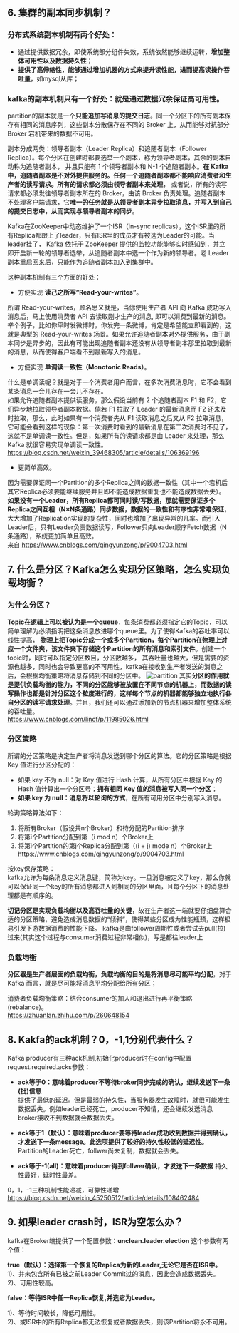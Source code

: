 ## 6. 集群的副本同步机制？
### 分布式系统副本机制有两个好处：
* 通过提供数据冗余，即使系统部分组件失效，系统依然能够继续运转，**增加整体可用性以及数据持久性**；
* **提供了高伸缩性，能够通过增加机器的方式来提升读性能，进而提高读操作吞吐量**，如mysql从库；

### kafka的副本机制只有一个好处：就是通过数据冗余保证高可用性。
partition的副本就是一个**只能追加写消息的提交日志**。同一个分区下的所有副本保存有相同的消息序列，这些副本分散保存在不同的 Broker 上，从而能够对抗部分 Broker 宕机带来的数据不可用。

副本分成两类：领导者副本（Leader Replica）和追随者副本（Follower Replica）。每个分区在创建时都要选举一个副本，称为领导者副本，其余的副本自动称为追随者副本，
并且只能有 1 个领导者副本和 N-1 个追随者副本。**在 Kafka 中，追随者副本是不对外提供服务的。任何一个追随者副本都不能响应消费者和生产者的读写请求。所有的请求都必须由领导者副本来处理**，
或者说，所有的读写请求都必须发往领导者副本所在的 Broker，由该 Broker 负责处理。追随者副本不处理客户端请求，它**唯一的任务就是从领导者副本异步拉取消息，并写入到自己的提交日志中，从而实现与领导者副本的同步**。

Kafka在ZooKeeper中动态维护了一个ISR（in-sync replicas），这个ISR里的所有Replica都跟上了leader，只有ISR里的成员才有被选为Leader的可能。当leader挂了，
Kafka 依托于 ZooKeeper 提供的监控功能能够实时感知到，并立即开启新一轮的领导者选举，从追随者副本中选一个作为新的领导者。老 Leader 副本重启回来后，只能作为追随者副本加入到集群中。
	
这种副本机制有三个方面的好处：  
* 方便实现 **读己之所写“Read-your-writes”**。

所谓 Read-your-writes，顾名思义就是，当你使用生产者 API 向 Kafka 成功写入消息后，马上使用消费者 API 去读取刚才生产的消息, 即可以消费到最新的消息。  
举个例子，比如你平时发微博时，你发完一条微博，肯定是希望能立即看到的，这就是典型的 Read-your-writes 场景。如果允许追随者副本对外提供服务，由于副本同步是异步的，因此有可能出现追随者副本还没有从领导者副本那里拉取到最新的消息，从而使得客户端看不到最新写入的消息。
	
* 方便实现 **单调读一致性（Monotonic Reads）**。

什么是单调读呢？就是对于一个消费者用户而言，在多次消费消息时，它不会看到某条消息一会儿存在一会儿不存在。  
如果允许追随者副本提供读服务，那么假设当前有 2 个追随者副本 F1 和 F2，它们异步地拉取领导者副本数据。倘若 F1 拉取了 Leader 的最新消息而 F2 还未及时拉取，那么，此时如果有一个消费者先从 F1 读取消息之后又从 F2 拉取消息，它可能会看到这样的现象：第一次消费时看到的最新消息在第二次消费时不见了，这就不是单调读一致性。但是，如果所有的读请求都是由 Leader 来处理，那么 Kafka 就很容易实现单调读一致性。  
https://blog.csdn.net/weixin_39468305/article/details/106369196
	
* 更简单高效。

因为需要保证同一个Partition的多个Replica之间的数据一致性（其中一个宕机后其它Replica必须要能继续服务并且即不能造成数据重复也不能造成数据丢失）。
**如果没有一个Leader，所有Replica都可同时读/写数据，那就需要保证多个Replica之间互相（N×N条通路）同步数据，数据的一致性和有序性非常难保证**，大大增加了Replication实现的复杂性，同时也增加了出现异常的几率。而引入Leader后，只有Leader负责数据读写，Follower只向Leader顺序Fetch数据（N条通路），系统更加简单且高效。  
来自 <https://www.cnblogs.com/qingyunzong/p/9004703.html> 


## 7. 什么是分区？Kafka怎么实现分区策略，怎么实现负载均衡？
### 为什么分区？
**Topic在逻辑上可以被认为是一个queue**，每条消费都必须指定它的Topic，可以简单理解为必须指明把这条消息放进哪个queue里。为了使得Kafka的吞吐率可以线性提高，
**物理上把Topic分成一个或多个Partition，每个Partition在物理上对应一个文件夹，该文件夹下存储这个Partition的所有消息和索引文件**。创建一个topic时，同时可以指定分区数目，分区数越多，
其吞吐量也越大，但是需要的资源也越多，同时也会导致更高的不可用性，kafka在接收到生产者发送的消息之后，会根据均衡策略将消息存储到不同的分区中。
![partition](https://img2018.cnblogs.com/common/1295976/201912/1295976-20191204164110229-1462043725.png)
其实**分区的作用就是提供负载均衡的能力，不同的分区能够被放置在不同节点的机器上，而数据的读写操作也都是针对分区这个粒度进行的，这样每个节点的机器都能够独立地执行各自分区的读写请求处理**。并且，我们还可以通过添加新的节点机器来增加整体系统的吞吐量。  
https://www.cnblogs.com/lincf/p/11985026.html

### 分区策略
所谓的分区策略是决定生产者将消息发送到哪个分区的算法。它的分区策略是根据 Key 值进行分区分配的：
* 如果 key 不为 null：对 Key 值进行 Hash 计算，从所有分区中根据 Key 的 Hash 值计算出一个分区号；**拥有相同 Key 值的消息被写入同一个分区**；
* **如果 key 为 null：消息将以轮询的方式**，在所有可用分区中分别写入消息。
	
轮询策略算法如下：
1. 将所有Broker（假设共n个Broker）和待分配的Partition排序
2. 将第i个Partition分配到第（i mod n）个Broker上
3. 将第i个Partition的第j个Replica分配到第（(i + j) mode n）个Broker上  
https://www.cnblogs.com/qingyunzong/p/9004703.html

按key保存策略：  
kafka允许为每条消息定义消息键，简称为key。一旦消息被定义了key，那么你就可以保证同一个key的所有消息都进入到相同的分区里面，且每个分区下的消息处理都是有顺序的。

**切记分区是实现负载均衡以及高吞吐量的关键**，故在生产者这一端就要仔细盘算合适的分区策略，避免造成消息数据的“倾斜”，使得某些分区成为性能瓶颈，这样极易引发下游数据消费的性能下降。
kafka是由follower周期性或者尝试去pull(拉)过来(其实这个过程与consumer消费过程非常相似)，写是都往leader上

### 负载均衡
**分区器是生产者层面的负载均衡，负载均衡的目的是将消息尽可能平均分配**，对于 Kafka 而言，就是尽可能将消息平均分配给所有分区；

消费者负载均衡策略：结合consumer的加入和退出进行再平衡策略(rebalance)。  
https://zhuanlan.zhihu.com/p/260648154


## 8. Kakfa的ack机制？0，-1,1分别代表什么？
Kafka producer有三种ack机制,初始化producer时在config中配置request.required.acks参数：

* **ack等于0：意味着producer不等待broker同步完成的确认，继续发送下一条(批)信息**  
提供了最低的延迟。但是最弱的持久性，当服务器发生故障时，就很可能发生数据丢失。例如leader已经死亡，producer不知情，还会继续发送消息broker接收不到数据就会数据丢失。

* **ack等于1（默认）：意味着producer要等待leader成功收到数据并得到确认，才发送下一条message。此选项提供了较好的持久性较低的延迟性。**
Partition的Leader死亡，follwer尚未复制，数据就会丢失。

* **ack等于-1(all)：意味着producer得到follwer确认，才发送下一条数据**
持久性最好，延时性最差。

0，1，-1三种机制性能递减，可靠性递增  
https://blog.csdn.net/weixin_45250512/article/details/108462484

## 9. 如果leader crash时，ISR为空怎么办？
kafka在Broker端提供了一个配置参数：**unclean.leader.election** 这个参数有两个值：

**true（默认）：选择第一个恢复的Replica为新的Leader,无论它是否在ISR中。**
1)、并未包含所有已被之前Leader Commit过的消息，因此会造成数据丢失。  
2)、可用性较高。  

**false：等待ISR中任一Replica恢复,并选它为Leader。**

1)、等待时间较长，降低可用性。  
2)、或ISR中的所有Replica都无法恢复或者数据丢失，则该Partition将永不可用。  
